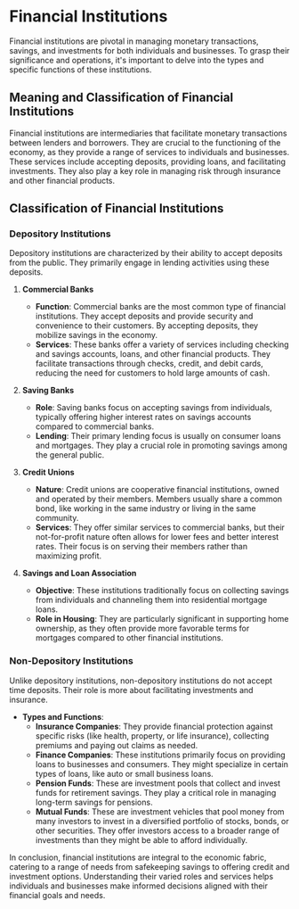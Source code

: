 # Financial Institutions

Financial institutions are pivotal in managing monetary transactions, savings, and investments for both individuals and businesses. To grasp their significance and operations, it's important to delve into the types and specific functions of these institutions.

## Meaning and Classification of Financial Institutions

Financial institutions are intermediaries that facilitate monetary transactions between lenders and borrowers. They are crucial to the functioning of the economy, as they provide a range of services to individuals and businesses. These services include accepting deposits, providing loans, and facilitating investments. They also play a key role in managing risk through insurance and other financial products.

## Classification of Financial Institutions

### **Depository Institutions**

Depository institutions are characterized by their ability to accept deposits from the public. They primarily engage in lending activities using these deposits.

1. **Commercial Banks**
     * **Function**: Commercial banks are the most common type of financial institutions. They accept deposits and provide security and convenience to their customers. By accepting deposits, they mobilize savings in the economy.
     * **Services**: These banks offer a variety of services including checking and savings accounts, loans, and other financial products. They facilitate transactions through checks, credit, and debit cards, reducing the need for customers to hold large amounts of cash.

2. **Saving Banks**
     * **Role**: Saving banks focus on accepting savings from individuals, typically offering higher interest rates on savings accounts compared to commercial banks. 
     * **Lending**: Their primary lending focus is usually on consumer loans and mortgages. They play a crucial role in promoting savings among the general public.

3. **Credit Unions**
     * **Nature**: Credit unions are cooperative financial institutions, owned and operated by their members. Members usually share a common bond, like working in the same industry or living in the same community.
     * **Services**: They offer similar services to commercial banks, but their not-for-profit nature often allows for lower fees and better interest rates. Their focus is on serving their members rather than maximizing profit.

4. **Savings and Loan Association**
     * **Objective**: These institutions traditionally focus on collecting savings from individuals and channeling them into residential mortgage loans.
     * **Role in Housing**: They are particularly significant in supporting home ownership, as they often provide more favorable terms for mortgages compared to other financial institutions.

### **Non-Depository Institutions**

Unlike depository institutions, non-depository institutions do not accept time deposits. Their role is more about facilitating investments and insurance.

- **Types and Functions**:
    * **Insurance Companies**: They provide financial protection against specific risks (like health, property, or life insurance), collecting premiums and paying out claims as needed.
    * **Finance Companies**: These institutions primarily focus on providing loans to businesses and consumers. They might specialize in certain types of loans, like auto or small business loans.
    * **Pension Funds**: These are investment pools that collect and invest funds for retirement savings. They play a critical role in managing long-term savings for pensions.
    * **Mutual Funds**: These are investment vehicles that pool money from many investors to invest in a diversified portfolio of stocks, bonds, or other securities. They offer investors access to a broader range of investments than they might be able to afford individually.


In conclusion, financial institutions are integral to the economic fabric, catering to a range of needs from safekeeping savings to offering credit and investment options. Understanding their varied roles and services helps individuals and businesses make informed decisions aligned with their financial goals and needs.